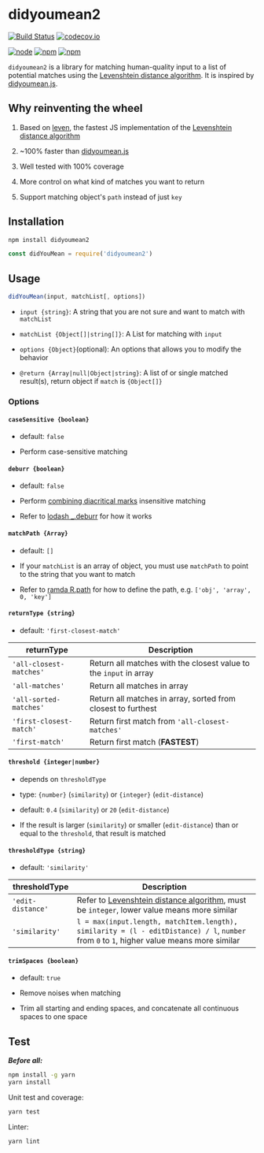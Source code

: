 # didyoumean2

[![Build Status](https://img.shields.io/circleci/project/foray1010/didyoumean2/master.svg)](https://circleci.com/gh/foray1010/didyoumean2/tree/master)
[![codecov.io](https://img.shields.io/codecov/c/github/foray1010/didyoumean2.svg)](https://codecov.io/github/foray1010/didyoumean2?branch=master)

[![node](https://img.shields.io/node/v/didyoumean2.svg)](https://www.npmjs.com/package/didyoumean2)
[![npm](https://img.shields.io/npm/dm/didyoumean2.svg)](https://www.npmjs.com/package/didyoumean2)
[![npm](https://img.shields.io/npm/l/didyoumean2.svg)](https://www.npmjs.com/package/didyoumean2)

`didyoumean2` is a library for matching human-quality input to a list of potential matches using the [Levenshtein distance algorithm](https://en.wikipedia.org/wiki/Levenshtein_distance).
It is inspired by [didyoumean.js](https://github.com/dcporter/didyoumean.js).

## Why reinventing the wheel

1. Based on [leven](https://github.com/sindresorhus/leven), the fastest JS implementation of the [Levenshtein distance algorithm](https://en.wikipedia.org/wiki/Levenshtein_distance)

1. ~100% faster than [didyoumean.js](https://github.com/dcporter/didyoumean.js)

1. Well tested with 100% coverage

1. More control on what kind of matches you want to return

1. Support matching object's `path` instead of just `key`

## Installation

```sh
npm install didyoumean2
```

```js
const didYouMean = require('didyoumean2')
```

## Usage

```js
didYouMean(input, matchList[, options])
```

- `input {string}`: A string that you are not sure and want to match with `matchList`

- `matchList {Object[]|string[]}`: A List for matching with `input`

- `options {Object}`(optional): An options that allows you to modify the behavior

- `@return {Array|null|Object|string}`: A list of or single matched result(s), return object if `match` is `{Object[]}`

### Options

#### `caseSensitive {boolean}`

- default: `false`

- Perform case-sensitive matching

#### `deburr {boolean}`

- default: `false`

- Perform [combining diacritical marks](https://en.wikipedia.org/wiki/Combining_Diacritical_Marks) insensitive matching

- Refer to [lodash _.deburr](https://lodash.com/docs#deburr) for how it works

#### `matchPath {Array}`

- default: `[]`

- If your `matchList` is an array of object, you must use `matchPath` to point to the string that you want to match

- Refer to [ramda R.path](http://ramdajs.com/docs/#path) for how to define the path, e.g. `['obj', 'array', 0, 'key']`

#### `returnType {string}`

- default: `'first-closest-match'`

| returnType              | Description                                                       |
|-------------------------|-------------------------------------------------------------------|
| `'all-closest-matches'` | Return all matches with the closest value to the `input` in array |
| `'all-matches'`         | Return all matches in array                                       |
| `'all-sorted-matches'`  | Return all matches in array, sorted from closest to furthest      |
| `'first-closest-match'` | Return first match from `'all-closest-matches'`                   |
| `'first-match'`         | Return first match (__FASTEST__)                                  |

#### `threshold {integer|number}`

- depends on `thresholdType`

- type: `{number}` (`similarity`) or `{integer}` (`edit-distance`)

- default: `0.4` (`similarity`) or `20` (`edit-distance`)

- If the result is larger (`similarity`) or smaller (`edit-distance`) than or equal to the `threshold`, that result is matched

#### `thresholdType {string}`

- default: `'similarity'`

| thresholdType     | Description                                                                                                                                      |
|-------------------|--------------------------------------------------------------------------------------------------------------------------------------------------|
| `'edit-distance'` | Refer to [Levenshtein distance algorithm](https://en.wikipedia.org/wiki/Levenshtein_distance), must be `integer`, lower value means more similar |
| `'similarity'`    | `l = max(input.length, matchItem.length), similarity = (l - editDistance) / l`, `number` from `0` to `1`, higher value means more similar        |

#### `trimSpaces {boolean}`

- default: `true`

- Remove noises when matching

- Trim all starting and ending spaces, and concatenate all continuous spaces to one space

## Test

___Before all:___

```sh
npm install -g yarn
yarn install
```

Unit test and coverage:

```sh
yarn test
```

Linter:

```sh
yarn lint
```
